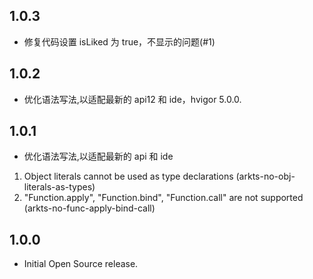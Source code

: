 ## 1.0.3

* 修复代码设置 isLiked 为 true，不显示的问题(#1)

## 1.0.2

* 优化语法写法,以适配最新的 api12 和 ide，hvigor 5.0.0.

## 1.0.1

* 优化语法写法,以适配最新的 api 和 ide
1. Object literals cannot be used as type declarations (arkts-no-obj-literals-as-types)
2. "Function.apply", "Function.bind", "Function.call" are not supported (arkts-no-func-apply-bind-call)

## 1.0.0

* Initial Open Source release.

